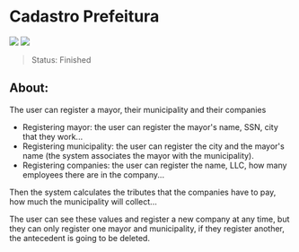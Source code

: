 # Cadastro Prefeitura

<p>
<img src="https://img.shields.io/github/license/juliadelacerda/barbearia-alura.svg">
<img src="https://img.shields.io/github/issues-closed/juliadelacerda/barbearia-alura.svg">
</p>

> Status: Finished

<h2>About: </h2>
<p>The user can register a mayor, their municipality and their companies</p>

- Registering mayor: the user can register the mayor's name, SSN, city that they work...
- Registering municipality: the user can register the city and the mayor's name (the system associates the mayor with the municipality).
- Registering companies: the user can register the name, LLC, how many employees there are in the company...

<p>Then the system calculates the tributes that the companies have to pay, how much the municipality will collect... </p>
<p>The user can see these values and register a new company at any time, but they can only register one mayor and municipality, if they register another, the antecedent is going to be deleted.</p>
